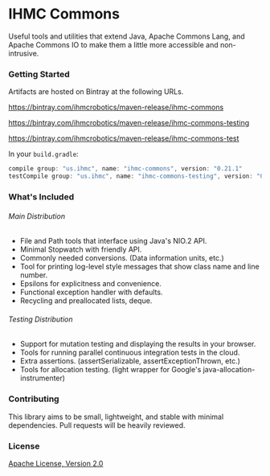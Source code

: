 IHMC Commons
============

Useful tools and utilities that extend Java, Apache Commons Lang, and Apache Commons IO to make them a little more accessible and non-intrusive.

### Getting Started

Artifacts are hosted on Bintray at the following URLs.

https://bintray.com/ihmcrobotics/maven-release/ihmc-commons

https://bintray.com/ihmcrobotics/maven-release/ihmc-commons-testing

https://bintray.com/ihmcrobotics/maven-release/ihmc-commons-test

In your `build.gradle`:
```groovy
compile group: "us.ihmc", name: "ihmc-commons", version: "0.21.1"
testCompile group: "us.ihmc", name: "ihmc-commons-testing", version: "0.21.1"
```

### What's Included

###### Main Distribution

- File and Path tools that interface using Java's NIO.2 API.
- Minimal Stopwatch with friendly API.
- Commonly needed conversions. (Data information units, etc.)
- Tool for printing log-level style messages that show class name and line number.
- Epsilons for explicitness and convenience.
- Functional exception handler with defaults.
- Recycling and preallocated lists, deque.

###### Testing Distribution

- Support for mutation testing and displaying the results in your browser.
- Tools for running parallel continuous integration tests in the cloud.
- Extra assertions. (assertSerializable, assertExceptionThrown, etc.)
- Tools for allocation testing. (light wrapper for Google's java-allocation-instrumenter)

### Contributing

This library aims to be small, lightweight, and stable with minimal dependencies. Pull requests will be heavily reviewed.

### License

[Apache License, Version 2.0](http://www.apache.org/licenses/LICENSE-2.0)
